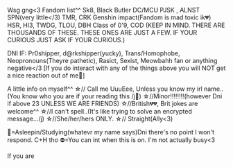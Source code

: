 Wsg gng<3
Fandom list^^
Sk8, Black Butler
DC/MCU
PJSK , ALNST 
SPN(very little</3)
TMR, CRK
Genshin impact(Fandom is mad toxic ik💔)
HSR, HI3, TWDG, TLOU, DBH
Class of 0'9, COD 
(KEEP IN MIND. THERE ARE THOUSANDS OF THESE. THESE ONES ARE JUST A FEW. IF YOUR CURIOUS JUST ASK IF YOUR CURIOUS.)

DNI IF: Pr0shipper, d@rkshipper(yucky), Trans/Homophobe, Neopronouns(Theyre pathetic), Rasict, Sexist, Meowbahh fan or anything negative</3 [If you do interact with any of the things above you will NOT get a nice reaction out of me🩷] 

A little info on myself^^
☆// Call me UuuEee, Unless you know my irl name..(You know who you are if your reading this /j🫵)
☆//Minor‼️‼️‼️‼️(however Dni if above 23 UNLESS WE ARE FRIENDS)
☆//British💔💔, Brit jokes are welcome^^
☆//I can't spell..(It's like trying to solve an encrypted message.../j)
☆//She/her/hers ONLY.
☆// Straight(Ally<3)

🌙=Asleepin/Studying(whatevr my name says)Dni there's no point I won't respond. C+H tho
⛔️=You can int when this is on. I'm not actually busy<3

If you are 

